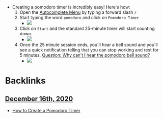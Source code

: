 - Creating a pomodoro timer is incredibly easy! Here's how:
    1. Open the [Autocomplete Menu](<Autocomplete Menu.md>) by typing a forward slash `/`
    2. Start typing the word `pomodoro` and click on `Pomodoro Timer`
        - ![](https://firebasestorage.googleapis.com/v0/b/firescript-577a2.appspot.com/o/imgs%2Fapp%2FRoamanAuxilium%2FIsQnkaOuND.gif?alt=media&token=a1383437-cd4f-4b86-a08f-d550b03888c3)
    3. Click on `Start` and the standard 25-minute timer will start counting down.
        - ![](https://firebasestorage.googleapis.com/v0/b/firescript-577a2.appspot.com/o/imgs%2Fapp%2FRoamanAuxilium%2FBBc9V7AuRV.gif?alt=media&token=d6813031-fca5-40b1-8aa1-e11e8f5dd858)
    4. Once the 25 minute session ends, you'll hear a bell sound and you'll see a quick notification telling that you can stop working and rest for 5 minutes. [Question: Why can't I hear the pomodoro bell sound?](<Question: Why can't I hear the pomodoro bell sound?.md>)
        - ![](https://firebasestorage.googleapis.com/v0/b/firescript-577a2.appspot.com/o/imgs%2Fapp%2FRoamanAuxilium%2FqccANb5Mc5.gif?alt=media&token=3acd09a3-d63c-4dbb-a901-181b85df3045)

# Backlinks
## [December 16th, 2020](<December 16th, 2020.md>)
- [How to Create a Pomodoro Timer](<How to Create a Pomodoro Timer.md>)

